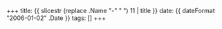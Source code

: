 +++
title: {{ slicestr (replace .Name "-" " ") 11 | title }}
date: {{ dateFormat "2006-01-02" .Date }}
tags: []
+++
